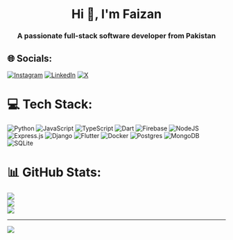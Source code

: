 <h1 align="center">Hi 👋, I'm Faizan</h1>
<h3 align="center">A passionate full-stack software developer from Pakistan</h3>

## 🌐 Socials:
[![Instagram](https://img.shields.io/badge/Instagram-%23E4405F.svg?logo=Instagram&logoColor=white)](https://instagram.com/codefaizan) [![LinkedIn](https://img.shields.io/badge/LinkedIn-%230077B5.svg?logo=linkedin&logoColor=white)](https://linkedin.com/in/codefaizan) [![X](https://img.shields.io/badge/X-black.svg?logo=X&logoColor=white)](https://x.com/faizanthepro) 

# 💻 Tech Stack:
![Python](https://img.shields.io/badge/python-3670A0?style=for-the-badge&logo=python&logoColor=ffdd54) ![JavaScript](https://img.shields.io/badge/javascript-%23323330.svg?style=for-the-badge&logo=javascript&logoColor=%23F7DF1E) ![TypeScript](https://img.shields.io/badge/typescript-%23007ACC.svg?style=for-the-badge&logo=typescript&logoColor=white) ![Dart](https://img.shields.io/badge/dart-%230175C2.svg?style=for-the-badge&logo=dart&logoColor=white) ![Firebase](https://img.shields.io/badge/firebase-%23039BE5.svg?style=for-the-badge&logo=firebase) ![NodeJS](https://img.shields.io/badge/node.js-6DA55F?style=for-the-badge&logo=node.js&logoColor=white) ![Express.js](https://img.shields.io/badge/express.js-%23404d59.svg?style=for-the-badge&logo=express&logoColor=%2361DAFB) ![Django](https://img.shields.io/badge/django-%23092E20.svg?style=for-the-badge&logo=django&logoColor=white) ![Flutter](https://img.shields.io/badge/Flutter-%2302569B.svg?style=for-the-badge&logo=Flutter&logoColor=white) ![Docker](https://img.shields.io/badge/docker-%230db7ed.svg?style=for-the-badge&logo=docker&logoColor=white) ![Postgres](https://img.shields.io/badge/postgres-%23316192.svg?style=for-the-badge&logo=postgresql&logoColor=white) ![MongoDB](https://img.shields.io/badge/MongoDB-%234ea94b.svg?style=for-the-badge&logo=mongodb&logoColor=white) ![SQLite](https://img.shields.io/badge/sqlite-%2307405e.svg?style=for-the-badge&logo=sqlite&logoColor=white)
# 📊 GitHub Stats:
![](https://github-readme-stats.vercel.app/api?username=codefaizan&theme=dark&hide_border=false&include_all_commits=true&count_private=true)<br/>
![](https://github-readme-streak-stats.herokuapp.com/?user=codefaizan&theme=dark&hide_border=false)<br/>
![](https://github-readme-stats.vercel.app/api/top-langs/?username=codefaizan&theme=dark&hide_border=false&include_all_commits=true&count_private=true&layout=compact)

---
[![](https://visitcount.itsvg.in/api?id=codefaizan&icon=10&color=0)](https://visitcount.itsvg.in)

<!-- Proudly created with GPRM ( https://gprm.itsvg.in ) -->
